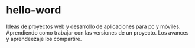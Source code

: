 # hello-word
Ideas de proyectos web y desarrollo de aplicaciones para pc y móviles.
Aprendiendo como trabajar con las versiones de un proyecto.
Los avances y aprendeezaje los compartiré.

